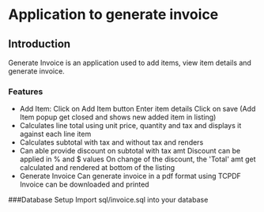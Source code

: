 # Application to generate invoice

## Introduction

Generate Invoice is an application used to add items, view item details and generate invoice.

### Features

* Add Item:
  Click on Add Item button
  Enter item details
  Click on save
  (Add Item popup get closed and shows new added item in listing)
* Calculates line total using unit price, quantity and tax and displays it against each line item
* Calculates subtotal with tax and without tax and renders
* Can able provide discount on subtotal with tax amt
  Discount can be applied in % and $ values
  On change of the discount, the 'Total' amt get calculated and rendered at bottom of the listing
* Generate Invoice
  Can generate invoice in a pdf format using TCPDF
  Invoice can be downloaded and printed

###Database Setup
Import sql/invoice.sql into your database

